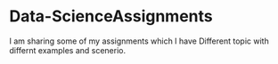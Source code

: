 # Data-ScienceAssignments
I am sharing some of my assignments which I have 
Different topic with differnt examples and scenerio.
